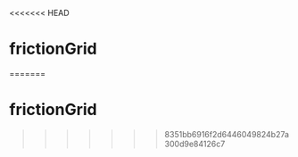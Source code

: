 <<<<<<< HEAD
# frictionGrid
=======
# frictionGrid
>>>>>>> 8351bb6916f2d6446049824b27a300d9e84126c7

